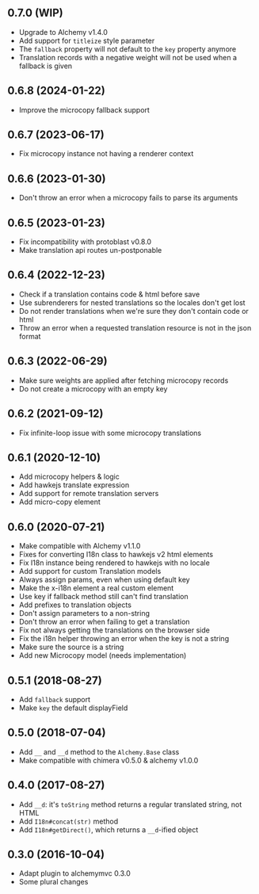 ## 0.7.0 (WIP)

* Upgrade to Alchemy v1.4.0
* Add support for `titleize` style parameter
* The `fallback` property will not default to the `key` property anymore
* Translation records with a negative weight will not be used when a fallback is given

## 0.6.8 (2024-01-22)

* Improve the microcopy fallback support

## 0.6.7 (2023-06-17)

* Fix microcopy instance not having a renderer context

## 0.6.6 (2023-01-30)

* Don't throw an error when a microcopy fails to parse its arguments

## 0.6.5 (2023-01-23)

* Fix incompatibility with protoblast v0.8.0
* Make translation api routes un-postponable

## 0.6.4 (2022-12-23)

* Check if a translation contains code & html before save
* Use subrenderers for nested translations so the locales don't get lost
* Do not render translations when we're sure they don't contain code or html
* Throw an error when a requested translation resource is not in the json format

## 0.6.3 (2022-06-29)

* Make sure weights are applied after fetching microcopy records
* Do not create a microcopy with an empty key

## 0.6.2 (2021-09-12)

* Fix infinite-loop issue with some microcopy translations

## 0.6.1 (2020-12-10)

* Add microcopy helpers & logic
* Add hawkejs translate expression
* Add support for remote translation servers
* Add micro-copy element

## 0.6.0 (2020-07-21)

* Make compatible with Alchemy v1.1.0
* Fixes for converting I18n class to hawkejs v2 html elements
* Fix I18n instance being rendered to hawkejs with no locale
* Add support for custom Translation models
* Always assign params, even when using default key
* Make the x-i18n element a real custom element
* Use key if fallback method still can't find translation
* Add prefixes to translation objects
* Don't assign parameters to a non-string
* Don't throw an error when failing to get a translation
* Fix not always getting the translations on the browser side
* Fix the i18n helper throwing an error when the key is not a string
* Make sure the source is a string
* Add new Microcopy model (needs implementation)

## 0.5.1 (2018-08-27)

* Add `fallback` support
* Make `key` the default displayField

## 0.5.0 (2018-07-04)

* Add `__` and `__d` method to the `Alchemy.Base` class
* Make compatible with chimera v0.5.0 & alchemy v1.0.0

## 0.4.0 (2017-08-27)

* Add `__d`: it's `toString` method returns a regular translated string, not HTML
* Add `I18n#concat(str)` method
* Add `I18n#getDirect()`, which returns a `__d`-ified object

## 0.3.0 (2016-10-04)

* Adapt plugin to alchemymvc 0.3.0
* Some plural changes